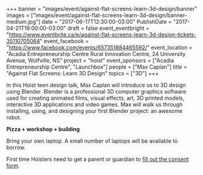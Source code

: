 +++
banner = "images/event/against-flat-screens-learn-3d-design/banner"
images = ["images/event/against-flat-screens-learn-3d-design/banner-medium.jpg"]
date = "2017-06-17T12:30:00-03:00"
PublishDate = "2017-04-21T19:00:00-03:00"
draft = false
event_eventbright = "https://www.eventbrite.ca/e/against-flat-screens-learn-3d-design-tickets-35110705064"
event_facebook = "https://www.facebook.com/events/657351884465592/"
event_location = "Acadia Entrepreneurship Centre Rural Innovation Centre, 24 University Avenue, Wolfville, NS"
project = "hoist"
event_sponsors = ["Acadia Entrepreneurship Centre", "Launchbox"]
people = ["Max Caplan"]
title = "Against Flat Screens: Learn 3D Design"
topics = ["3D"]
+++

In this Hoist teen design talk, Max Caplan will introduce us to 3D design using Blender.  Blender is a professional 3D computer graphics software used for creating animated films, visual effects, art, 3D printed models, interactive 3D applications and video games.  Max will walk us through installing, using, and designing your first Blender project: an awesome robot.

**Pizza + workshop + building**


Bring your own laptop. A small number of laptops will be available to borrow. 

First time Hoisters need to get a parent or guardian to <a href="https://form.jotform.ca/71164477795267">fill out the consent form</a>.
